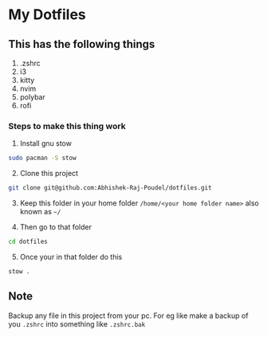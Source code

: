 # My Dotfiles

## This has the following things
1. .zshrc
2. i3
3. kitty
4. nvim
5. polybar
6. rofi

### Steps to make this thing work
1. Install gnu stow

```sh
sudo pacman -S stow
```
2. Clone this project

```sh
git clone git@github.com:Abhishek-Raj-Poudel/dotfiles.git
```
3. Keep this folder in your home folder `/home/<your home folder name>` also known as `~/`

4. Then go to that folder

```sh
cd dotfiles
```
5. Once your in that folder do this

```sh
stow .
```

## Note

Backup any file in this project from your pc. For eg like make a backup of you `.zshrc` into something like `.zshrc.bak`


